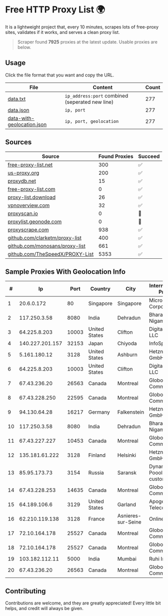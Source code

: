 
# Free HTTP Proxy List 🌍

It is a lightweight project that, every 10 minutes, scrapes lots of free-proxy sites, validates if it works, and serves a clean proxy list.


> Scraper found **7925** proxies at the latest update. Usable proxies are below.

## Usage

Click the file format that you want and copy the URL.


|File|Content|Count|
|----|-------|-----|
|[data.txt](https://raw.githubusercontent.com/themiralay/Proxy-List-World/master/data.txt)|`ip_address:port` combined (seperated new line)|277|
|[data.json](https://raw.githubusercontent.com/themiralay/Proxy-List-World/master/data.json)|`ip, port`|277|
|[data-with-geolocation.json](https://raw.githubusercontent.com/themiralay/Proxy-List-World/master/data-with-geolocation.json)|`ip, port, geolocation`|277|

## Sources

|Source|Found Proxies|Succeed|
|------|-------------|-------|
|[free-proxy-list.net](https://free-proxy-list.net)|300|✅|
|[us-proxy.org](https://www.us-proxy.org)|200|✅|
|[proxydb.net](http://proxydb.net)|15|✅|
|[free-proxy-list.com](https://free-proxy-list.com/?page=&port=&type%5B%5D=http&type%5B%5D=https&up_time=0&search=Search)|0|✅|
|[proxy-list.download](https://www.proxy-list.download/HTTP)|26|✅|
|[vpnoverview.com](https://vpnoverview.com/privacy/anonymous-browsing/free-proxy-servers)|32|✅|
|[proxyscan.io](https://www.proxyscan.io)|0|🚫|
|[proxylist.geonode.com](https://proxylist.geonode.com/api/proxy-list?limit=300&page=1&sort_by=lastChecked&sort_type=desc&protocols=http,https)|0|🚫|
|[proxyscrape.com](https://api.proxyscrape.com/v2/?request=displayproxies&protocol=http&timeout=10000&country=all&ssl=all&anonymity=all)|938|✅|
|[github.com/clarketm/proxy-list](https://raw.githubusercontent.com/clarketm/proxy-list/master/proxy-list-raw.txt)|400|✅|
|[github.com/monosans/proxy-list](https://raw.githubusercontent.com/monosans/proxy-list/main/proxies/http.txt)|661|✅|
|[github.com/TheSpeedX/PROXY-List](https://raw.githubusercontent.com/TheSpeedX/PROXY-List/master/http.txt)|5353|✅|


## Sample Proxies With Geolocation Info

|#|Ip|Port|Country|City|Internet Service Provider|
|-|--|----|-------|----|-------------------------|
|1|20.6.0.172|80|Singapore|Singapore|Microsoft Corporation|
|2|117.250.3.58|8080|India|Dehradun|Bharat Sanchar Nigam Ltd|
|3|64.225.8.203|10003|United States|Clifton|DigitalOcean, LLC|
|4|140.227.201.157|32153|Japan|Chiyoda|InfoSphere|
|5|5.161.180.12|3128|United States|Ashburn|Hetzner Online GmbH|
|6|64.225.8.203|10003|United States|Clifton|DigitalOcean, LLC|
|7|67.43.236.20|26563|Canada|Montreal|GloboTech Communications|
|8|67.43.228.250|22595|Canada|Montreal|GloboTech Communications|
|9|94.130.64.28|16217|Germany|Falkenstein|Hetzner Online GmbH|
|10|117.250.3.58|8080|India|Dehradun|Bharat Sanchar Nigam Ltd|
|11|67.43.227.227|10453|Canada|Montreal|GloboTech Communications|
|12|135.181.61.222|3128|Finland|Helsinki|Hetzner Online GmbH|
|13|85.95.173.73|3154|Russia|Saransk|Dynamic IP Poools customers in the|
|14|67.43.228.253|14635|Canada|Montreal|GloboTech Communications|
|15|64.189.106.6|3129|United States|Garland|Apogee Telecom Inc.|
|16|62.210.119.138|3128|France|Asnieres-sur-Seine|Online S.A.S.|
|17|72.10.164.178|25527|Canada|Montreal|GloboTech Communications|
|18|72.10.164.178|25527|Canada|Montreal|GloboTech Communications|
|19|103.182.112.11|5000|India|Mumbai|Ruhi Infotech|
|20|67.43.236.20|26563|Canada|Montreal|GloboTech Communications|



## Contributing

Contributions are welcome, and they are greatly appreciated! Every
little bit helps, and credit will always be given.


